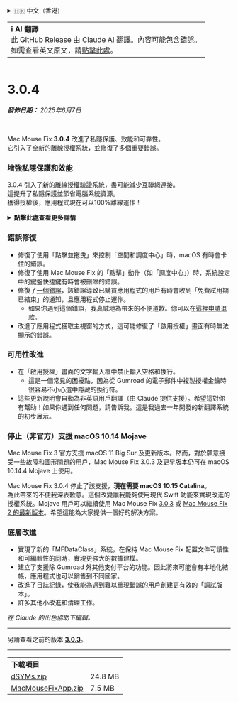 <details>
<summary>🇭🇰 中文（香港)</summary>

[🇬🇧 English (GitHub Release)](https://github.com/noah-nuebling/mac-mouse-fix/releases/tag/3.0.4)\
[🇩🇪 Deutsch](https://redirect.macmousefix.com/?target=mmf-release&tag=3.0.4&locale=de)\
[🇻🇳 Tiếng Việt](https://redirect.macmousefix.com/?target=mmf-release&tag=3.0.4&locale=vi)\
[🇨🇳 中文 (简体)](https://redirect.macmousefix.com/?target=mmf-release&tag=3.0.4&locale=zh-Hans)\
[🇨🇳 中文 (繁體)](https://redirect.macmousefix.com/?target=mmf-release&tag=3.0.4&locale=zh-Hant)\
**🇭🇰 中文（香港)**\
[🇰🇷 한국어](https://redirect.macmousefix.com/?target=mmf-release&tag=3.0.4&locale=ko)\
[Help translate Mac Mouse Fix to different languages!](https://github.com/noah-nuebling/mac-mouse-fix/discussions/731)
</details>
<table align=><td>
<b>ℹ️ AI 翻譯</b><br>
此 GitHub Release 由 Claude AI 翻譯。內容可能包含錯誤。<br>
如需查看英文原文，請<a href="https://github.com/noah-nuebling/mac-mouse-fix/releases/tag/3.0.4">點擊此處</a>。
</td></table>

<table></table>

# 3.0.4
***發佈日期：** 2025年6月7日*

<br>

Mac Mouse Fix **3.0.4** 改進了私隱保護、效能和可靠性。\
它引入了全新的離線授權系統，並修復了多個重要錯誤。

### 增強私隱保護和效能

3.0.4 引入了新的離線授權驗證系統，盡可能減少互聯網連接。\
這提升了私隱保護並節省電腦系統資源。\
獲得授權後，應用程式現在可以100%離線運作！

<details>
<summary><b>點擊此處查看更多詳情</b></summary>
之前的版本在每次啟動時都會在線驗證授權，這可能會讓第三方伺服器（GitHub 和 Gumroad）儲存連接記錄。新系統消除了不必要的連接 – 在初次授權啟用後，只有在本地授權數據損壞時才會連接互聯網。
<br><br>
雖然我本人從未記錄任何用戶行為，但舊系統理論上允許第三方伺服器記錄 IP 地址和連接時間。Gumroad 還可以記錄你的授權金鑰，並可能將其與你購買 Mac Mouse Fix 時他們記錄的個人信息關聯起來。
<br><br>
在建立原始授權系統時我並未考慮這些細微的私隱問題，但現在，Mac Mouse Fix 已經盡可能做到私密且無需互聯網連接！
<br><br>
另請參閱 <a href=https://gumroad.com/privacy>Gumroad 的私隱政策</a>和我的這條 <a href=https://github.com/noah-nuebling/mac-mouse-fix/issues/976#issuecomment-2140955801>GitHub 評論</a>。

</details>

### 錯誤修復

- 修復了使用「點擊並拖曳」來控制「空間和調度中心」時，macOS 有時會卡住的錯誤。
- 修復了使用 Mac Mouse Fix 的「點擊」動作（如「調度中心」）時，系統設定中的鍵盤快捷鍵有時會被刪除的錯誤。
- 修復了[一個錯誤](https://github.com/noah-nuebling/mac-mouse-fix/issues?q=state%3Aopen%20label%3A%22%27Free%20days%20are%20over%27%20bug%22)，該錯誤導致已購買應用程式的用戶有時會收到「免費試用期已結束」的通知，且應用程式停止運作。
    - 如果你遇到這個錯誤，我真誠地為帶來的不便道歉。你可以在[這裡申請退款](https://redirect.macmousefix.com/?message=&target=mmf-apply-for-refund&locale=zh-HK)。
- 改進了應用程式獲取主視窗的方式，這可能修復了「啟用授權」畫面有時無法顯示的錯誤。

### 可用性改進

- 在「啟用授權」畫面的文字輸入框中禁止輸入空格和換行。
    - 這是一個常見的困擾點，因為從 Gumroad 的電子郵件中複製授權金鑰時很容易不小心選中隱藏的換行符。
- 這些更新說明會自動為非英語用戶翻譯（由 Claude 提供支援）。希望這對你有幫助！如果你遇到任何問題，請告訴我。這是我過去一年開發的新翻譯系統的初步展示。

### 停止（非官方）支援 macOS 10.14 Mojave

Mac Mouse Fix 3 官方支援 macOS 11 Big Sur 及更新版本。然而，對於願意接受一些故障和圖形問題的用戶，Mac Mouse Fix 3.0.3 及更早版本仍可在 macOS 10.14.4 Mojave 上使用。

Mac Mouse Fix 3.0.4 停止了該支援，**現在需要 macOS 10.15 Catalina**。\
為此帶來的不便我深表歉意。這個改變讓我能夠使用現代 Swift 功能來實現改進的授權系統。Mojave 用戶可以繼續使用 Mac Mouse Fix [3.0.3](https://redirect.macmousefix.com/?target=mmf-release&tag=3.0.3&locale=zh-HK) 或 [Mac Mouse Fix 2 的最新版本](https://redirect.macmousefix.com/?target=mmf2-latest&locale=zh-HK)。希望這能為大家提供一個好的解決方案。

### 底層改進

- 實現了新的「MFDataClass」系統，在保持 Mac Mouse Fix 配置文件可讀性和可編輯性的同時，實現更強大的數據建模。
- 建立了支援除 Gumroad 外其他支付平台的功能。因此將來可能會有本地化結帳，應用程式也可以銷售到不同國家。
- 改進了日誌記錄，使我能為遇到難以重現錯誤的用戶創建更有效的「調試版本」。
- 許多其他小改進和清理工作。

*在 Claude 的出色協助下編輯。*

---

另請查看之前的版本 [**3.0.3**](https://redirect.macmousefix.com/?target=mmf-release&tag=3.0.3&locale=zh-HK)。

---

<table align="start">
<tr>
    <td colspan=2>
        <b>下載項目</b>
    </td>
</tr>
<tr>
    <td><a href="https://github.com/noah-nuebling/mac-mouse-fix/releases/download/3.0.4/dSYMs.zip">dSYMs.zip</a></td>
    <td>24.8 MB</td>
</tr>
<tr>
    <td><a href="https://github.com/noah-nuebling/mac-mouse-fix/releases/download/3.0.4/MacMouseFixApp.zip">MacMouseFixApp.zip</a></td>
    <td>7.5 MB</td>
</tr>
</table>